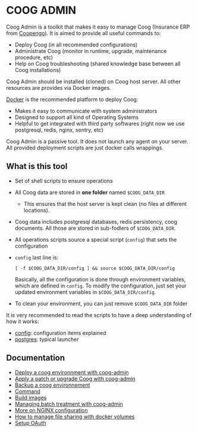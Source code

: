 # COOG ADMIN

Coog Admin is a toolkit that makes it easy to manage Coog (Insurance ERP from
[Coopengo](http://www.coopengo.com)). It is aimed to provide all useful
commands to:

- Deploy Coog (in all recommended configurations)
- Administrate Coog (monitor in runtime, upgrade, maintenance procedure, etc)
- Help on Coog troubleshooting (shared knowledge base between all Coog
  installations)

Coog Admin should be installed (cloned) on Coog host server. All other resources
are provides via Docker images.

[Docker](https://www.docker.com/) is the recommended platform to deploy Coog:

- Makes it easy to communicate with system administrators
- Designed to support all kind of Operating Systems
- Helpful to get integrated with third party softwares (right now we use
  postgresql, redis, nginx, sentry, etc)

Coog Admin is a passive tool. It does not launch any agent on your server. All
provided deployment scripts are just docker calls wrappings.

## What is this tool

- Set of shell scripts to ensure operations
- All Coog data are stored in **one folder** named `$COOG_DATA_DIR`
    - This ensures that the host server is kept clean (no files at different
    locations).
- Coog data includes postgresql databases, redis persistency, coog documents.
  All those are stored in sub-fodlers of `$COOG_DATA_DIR`.
- All operations scripts source a special script (`config`) that sets the
  configuration
- `config` last line is:

  ```
  [ -f $COOG_DATA_DIR/config ] && source $COOG_DATA_DIR/config
  ```
  Basically, all the configuration is done through environment variables, which
  are defined in `config`. To modify the configuration, just set your updated
  environment variables in `$COOG_DATA_DIR/config`.
- To clean your environment, you can just remove `$COOG_DATA_DIR` folder

It is very recommended to read the scripts to have a deep understanding of how
it works:

- [config](https://github.com/coopengo/coog-admin/blob/master/config):
  configuration items explained
- [postgres](https://github.com/coopengo/coog-admin/blob/master/postgres):
  typical launcher


## Documentation

- [Deploy a coog environnment with coog-admin](doc/coog_deployment_with_coog_admin.md)
- [Apply a patch or upgrade Coog with coog-admin](doc/upgrade_coog_env.md)
- [Backup a coog environnement](doc/backup_coog_env.md)
- [Command](doc/command.md)
- [Build images](doc/build_images.md)
- [Managing batch treatment with coog-admin](doc/batch.md)
- [More on NGINX configuration](doc/nginx_conf.md)
- [How to manage file sharing with docker volumes](doc/manage_volumes.rst)
- [Setup OAuth](doc/oauth_setup.md)
